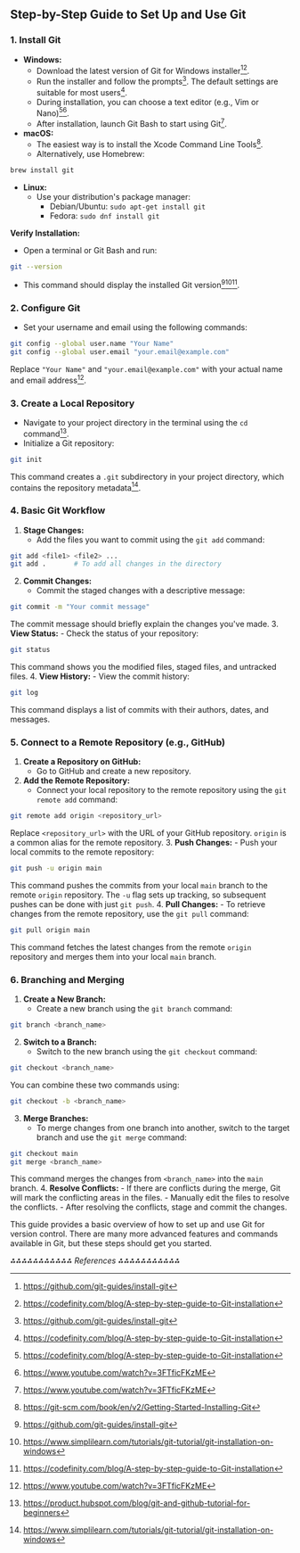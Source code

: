 ## Step-by-Step Guide to Set Up and Use Git

### 1. Install Git

- **Windows:**
    - Download the latest version of Git for Windows installer[^4][^6].
    - Run the installer and follow the prompts[^4]. The default settings are suitable for most users[^6].
    - During installation, you can choose a text editor (e.g., Vim or Nano)[^6][^7].
    - After installation, launch Git Bash to start using Git[^7].
- **macOS:**
    - The easiest way is to install the Xcode Command Line Tools[^2].
    - Alternatively, use Homebrew:

```bash
brew install git
```

- **Linux:**
    - Use your distribution's package manager:
        - Debian/Ubuntu: `sudo apt-get install git`
        - Fedora: `sudo dnf install git`

**Verify Installation:**

- Open a terminal or Git Bash and run:

```bash
git --version
```

- This command should display the installed Git version[^4][^5][^6].


### 2. Configure Git

- Set your username and email using the following commands:

```bash
git config --global user.name "Your Name"
git config --global user.email "your.email@example.com"
```

Replace `"Your Name"` and `"your.email@example.com"` with your actual name and email address[^7].


### 3. Create a Local Repository

- Navigate to your project directory in the terminal using the `cd` command[^8].
- Initialize a Git repository:

```bash
git init
```

This command creates a `.git` subdirectory in your project directory, which contains the repository metadata[^5].


### 4. Basic Git Workflow

1. **Stage Changes:**
    - Add the files you want to commit using the `git add` command:

```bash
git add <file1> <file2> ...
git add .       # To add all changes in the directory
```

2. **Commit Changes:**
    - Commit the staged changes with a descriptive message:

```bash
git commit -m "Your commit message"
```

The commit message should briefly explain the changes you've made.
3. **View Status:**
    - Check the status of your repository:

```bash
git status
```

This command shows you the modified files, staged files, and untracked files.
4. **View History:**
    - View the commit history:

```bash
git log
```

This command displays a list of commits with their authors, dates, and messages.

### 5. Connect to a Remote Repository (e.g., GitHub)

1. **Create a Repository on GitHub:**
    - Go to GitHub and create a new repository.
2. **Add the Remote Repository:**
    - Connect your local repository to the remote repository using the `git remote add` command:

```bash
git remote add origin <repository_url>
```

Replace `<repository_url>` with the URL of your GitHub repository.  `origin` is a common alias for the remote repository.
3. **Push Changes:**
    - Push your local commits to the remote repository:

```bash
git push -u origin main
```

This command pushes the commits from your local `main` branch to the remote `origin` repository. The `-u` flag sets up tracking, so subsequent pushes can be done with just `git push`.
4. **Pull Changes:**
    - To retrieve changes from the remote repository, use the `git pull` command:

```bash
git pull origin main
```

This command fetches the latest changes from the remote `origin` repository and merges them into your local `main` branch.

### 6. Branching and Merging

1. **Create a New Branch:**
    - Create a new branch using the `git branch` command:

```bash
git branch <branch_name>
```

2. **Switch to a Branch:**
    - Switch to the new branch using the `git checkout` command:

```bash
git checkout <branch_name>
```

You can combine these two commands using:

```bash
git checkout -b <branch_name>
```

3. **Merge Branches:**
    - To merge changes from one branch into another, switch to the target branch and use the `git merge` command:

```bash
git checkout main
git merge <branch_name>
```

This command merges the changes from `<branch_name>` into the `main` branch.
4. **Resolve Conflicts:**
    - If there are conflicts during the merge, Git will mark the conflicting areas in the files.
    - Manually edit the files to resolve the conflicts.
    - After resolving the conflicts, stage and commit the changes.

This guide provides a basic overview of how to set up and use Git for version control. There are many more advanced features and commands available in Git, but these steps should get you started.

*⁂⁂⁂⁂⁂⁂⁂⁂⁂⁂⁂ References ⁂⁂⁂⁂⁂⁂⁂⁂⁂⁂⁂*

[^1]: https://phoenixnap.com/kb/how-to-install-git-windows

[^2]: https://git-scm.com/book/en/v2/Getting-Started-Installing-Git

[^3]: https://www.youtube.com/watch?v=qrD3z9_9DXU

[^4]: https://github.com/git-guides/install-git

[^5]: https://www.simplilearn.com/tutorials/git-tutorial/git-installation-on-windows

[^6]: https://codefinity.com/blog/A-step-by-step-guide-to-Git-installation

[^7]: https://www.youtube.com/watch?v=3FTficFKzME

[^8]: https://product.hubspot.com/blog/git-and-github-tutorial-for-beginners

